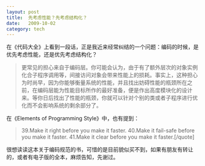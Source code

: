 ```yaml
---
layout: post
title:  先考虑性能？先考虑结构化？
date:   2009-10-02
category: tech
---
```


在《代码大全》上看到一段话，正是我近来经常纠结的一个问题：编码的时候，是优先考虑性能，还是优先考虑结构化？

> 更常见的担心来自于编码层。你可能会认为，由于有了额外层次的对象实例化合子程序调用等，间接访问对象会带来性能上的损耗。事实上，这种担心为时尚早，因为你能够衡量系统的性能，并且找出妨碍性能的瓶颈所在之前，在编码层能为性能目标所作的最好准备，便是作出高度模块化的设计来。等你日后找出了性能的瓶颈，你就可以针对个别的类或者子程序进行优化而不会影响系统的剩余部分了。

在《Elements of Programming Style》中，也有提到：

> 39.Make it right before you make it faster.
> 40.Make it fail-safe before you make it faster.
> 41.Make it clear before you make it faster.[/quote]

很想读读这本关于编码规范的书，可惜的是目前貌似买不到，如果有朋友有转让的，或者有电子版的全本，麻烦告知，先谢过。
